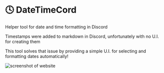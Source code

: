 # 🕓 DateTimeCord

Helper tool for date and time formatting in Discord

Timestamps were added to markdown in Discord, unfortunately with no U.I. for creating them

This tool solves that issue by providing a simple U.I. for selecting and formatting dates automatically!

![screenshot of website](https://user-images.githubusercontent.com/68407783/198419003-65969e37-f5db-472b-8f13-4b2ca2c77c10.png)
